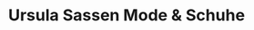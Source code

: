 ---
title: "Ursula Sassen Mode & Schuhe"
url: /sankt-peter-ording/ursula-sassen-mode-und-schuhe/
shop: Kleidung
---